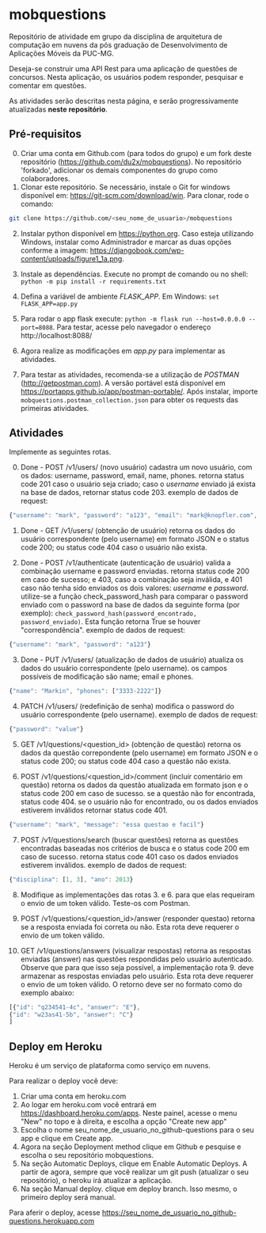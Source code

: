 # mobquestions

Repositório de atividade em grupo da disciplina de arquitetura de computação em nuvens da pós graduação de Desenvolvimento de Aplicações Móveis da PUC-MG.

Deseja-se construir uma API Rest para uma aplicação de questões de concursos. Nesta aplicação, 
os usuários podem responder, pesquisar e comentar em questões.

As atividades serão descritas nesta página, e serão progressivamente atualizadas **neste repositório**.


## Pré-requisitos

0. Criar uma conta em Github.com (para todos do grupo) e um fork deste repositório  (https://github.com/du2x/mobquestions). No repositório 'forkado', adicionar os demais componentes do grupo como colaboradores.
1. Clonar este repositório. Se necessário, instale o Git for windows disponível em: https://git-scm.com/download/win. Para clonar, rode o comando: 
```sh
git clone https://github.com/<seu_nome_de_usuario>/mobquestions
```
2. Instalar python disponível em https://python.org. Caso esteja utilizando Windows, instalar como Administrador e marcar as duas opções conforme a imagem: https://djangobook.com/wp-content/uploads/figure1_1a.png. 

3. Instale as dependências. Execute no prompt de comando ou no shell: `python -m pip install -r requirements.txt`

4. Defina a variável de ambiente *FLASK_APP*. Em Windows:
`set FLASK_APP=app.py`

5. Para rodar o app flask execute: `python -m flask run --host=0.0.0.0 --port=8088`. Para testar, acesse pelo navegador o endereço http://localhost:8088/

6. Agora realize as modificações em *app.py* para implementar as atividades.

7. Para testar as atividades, recomenda-se a utilização de *POSTMAN* (http://getpostman.com). A versão portável está disponível em https://portapps.github.io/app/postman-portable/. Após instalar, importe `mobquestions.postman_collection.json` para obter os requests das primeiras atividades.



## Atividades

Implemente as seguintes rotas.

0. Done - POST /v1/users/ (novo usuário)
cadastra um novo usuário, com os dados: username, password, email, name, phones.
retorna status code 201 caso o usuário seja criado; caso o 
*username* enviado já exista na base de dados, retornar status code 203.
exemplo de dados de request: 
```javascript
{"username": "mark", "password": "a123", "email": "mark@knopfler.com", "name": "Mark", "phones": ["3333-2222", "2222-3333"]}
```

1. Done - GET /v1/users/<username>  (obtenção de usuário)
retorna os dados do usuário correspondente (pelo username) em formato JSON e o status code 200; ou status code 404 caso o usuário não exista.

2. Done - POST /v1/authenticate (autenticação de usuário)
valida a combinação username e password enviadas.
retorna status code 200 em caso de sucesso; e 403, caso a combinação seja inválida, e 401 caso não tenha sido enviados os dois valores: *username* e *password*.
utilize-se a função check_password_hash para comparar o password enviado com o password na base de dados da seguinte forma (por exemplo): `check_password_hash(password_encontrado, password_enviado)`. Esta função retorna True se houver "correspondência".
exemplo de dados de request: 
```javascript
{"username": "mark", "password": "a123"}
```

3. Done - PUT /v1/users/<username> (atualização de dados de usuário)
atualiza os dados do usuário correspondente (pelo username). os campos possíveis de modificação são name; email e phones.
```javascript
{"name": "Markin", "phones": ["3333-2222"]}
```

4. PATCH /v1/users/<username> (redefinição de senha)
modifica o password do usuário correspondente (pelo username). 
exemplo de dados de request: 
```javascript
{"password": "value"}
```

5. GET /v1/questions/<question_id> (obtenção de questão)
retorna os dados da questão correpondente (pelo username) em formato JSON e o status code 200; ou status code 404 caso a questão não exista.


6. POST /v1/questions/<question_id>/comment (incluir comentário em questão)
retorna os dados da questão atualizada em formato json e o status code 200 em caso de sucesso.
se a questão não for encontrada, status code 404. se o usuário não for encontrado, ou os dados enviados estiverem inválidos retornar status code 401.
```javascript
{"username": "mark", "message": "essa questao e facil"}
```

7. POST /v1/questions/search (buscar questões)
retorna as questões encontradas baseadas nos critérios de busca e o status code 200 em caso de sucesso. retorna status code 401 caso os dados enviados estiverem inválidos.
exemplo de dados de request: 
```javascript
{"disciplina": [1, 3], "ano": 2013}
```
8. Modifique as implementações das rotas 3. e 6. para que elas requeiram o envio de um token válido. Teste-os com Postman.

9. POST /v1/questions/<question_id>/answer  (responder questao)
retorna se a resposta enviada foi correta ou não. Esta rota deve requerer o envio de um token válido.

10. GET /v1/questions/answers (visualizar respostas)
retorna as respostas enviadas (answer) nas questões respondidas pelo usuário autenticado. Observe que para que isso seja possível, a implementação rota 9. deve armazenar as respostas enviadas pelo usuário.
Esta rota deve requerer o envio de um token válido. 
O retorno deve ser no formato como do exemplo abaixo:
```javascript
[{"id": "q234541-4c", "answer": "E"},
{"id": "w23as41-5b", "answer": "C"}
]
```

## Deploy em Heroku

Heroku é um serviço de plataforma como serviço em nuvens.

Para realizar o deploy você deve:

1. Criar uma conta em heroku.com
2. Ao logar em heroku.com você entrará em https://dashboard.heroku.com/apps. Neste painel, acesse o menu "New" no topo e à direita, e escolha a opção "Create new app"
3. Escolha o nome seu_nome_de_usuario_no_github-questions para o seu app e clique em Create app.
4. Agora na seção Deployment method clique em Github e pesquise e escolha o seu repositório mobquestions.
5. Na seção Automatic Deploys, clique em Enable Automatic Deploys. A partir de agora, sempre que você realizar um git push (atualizar o seu repositório), o heroku irá atualizar a aplicação.
6. Na seção Manual deploy. clique em deploy branch. Isso mesmo, o primeiro deploy será manual.
  
Para aferir o deploy, acesse https://seu_nome_de_usuario_no_github-questions.herokuapp.com
